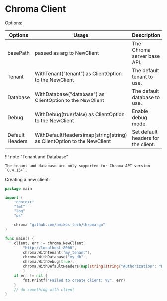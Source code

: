 # Chroma Client

Options:

| Options         | Usage                                                                  | Description                         | Value             | Required                         |
|-----------------|------------------------------------------------------------------------|-------------------------------------|-------------------|----------------------------------|
| basePath        | passed as arg to NewClient                                             | The Chroma server base API.         | valid URL         | Yes                              |
| Tenant          | WithTenant("tenant") as ClientOption to the NewClient                  | The default tenant to use.          | string            | No (default: `default_tenant`)   |
| Database        | WithDatabase("database") as ClientOption to the NewClient              | The default database to use.        | string            | No (default: `default_database`) |
| Debug           | WithDebug(true/false) as ClientOption to the NewClient                 | Enable debug mode.                  | bool              | No (default: `false`)            |
| Default Headers | WithDefaultHeaders(map[string]string) as ClientOption to the NewClient | Set default headers for the client. | map[string]string | No (default: `nil`)              |


!!! note "Tenant and Database"
    
    The tenant and database are only supported for Chroma API version `0.4.15+`.


Creating a new client:

```go
package main

import (
    "context"
    "fmt"
    "log"
    "os"

    chroma "github.com/amikos-tech/chroma-go"
)

func main() {
    client, err := chroma.NewClient(
		"http://localhost:8000", 
		chroma.WithTenant("my_tenant"), 
		chroma.WithDatabase("my_db"), 
		chroma.WithDebug(true), 
		chroma.WithDefaultHeaders(map[string]string{"Authorization": "Bearer my token"}),
		)
    if err != nil {
        fmt.Printf("Failed to create client: %v", err)
    }
    // do something with client
}
```